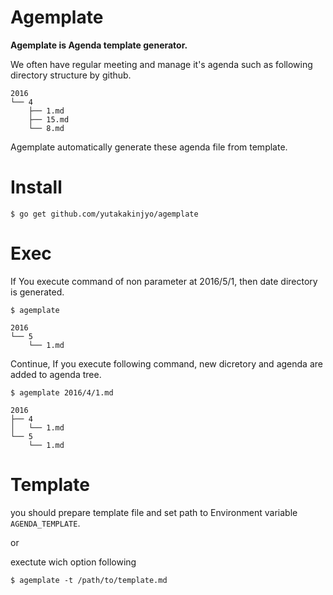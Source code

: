 # Agemplate

**Agemplate is Agenda template generator.**

We often have regular meeting and manage it's agenda such as following directory structure by github.

```
2016
└── 4
    ├── 1.md
    ├── 15.md
    └── 8.md
```

Agemplate automatically generate these agenda file from template.

# Install

```
$ go get github.com/yutakakinjyo/agemplate
```

# Exec

If You execute command of non parameter at 2016/5/1, then date directory is generated.

```
$ agemplate
```

```
2016
└── 5
    └── 1.md
```

Continue, If you execute following command, new dicretory and agenda are added to agenda tree.

```
$ agemplate 2016/4/1.md
```

```
2016
├── 4
│   └── 1.md
└── 5
    └── 1.md
```

# Template

you should prepare template file and set path to Environment variable `AGENDA_TEMPLATE`.

or

exectute wich option following

```
$ agemplate -t /path/to/template.md
```
